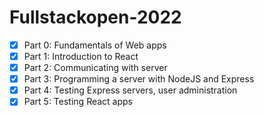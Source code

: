 # Fullstackopen-2022

- [x] Part 0: Fundamentals of Web apps
- [x] Part 1: Introduction to React 
- [x] Part 2: Communicating with server
- [x] Part 3: Programming a server with NodeJS and Express
- [x] Part 4: Testing Express servers, user administration
- [x] Part 5: Testing React apps
